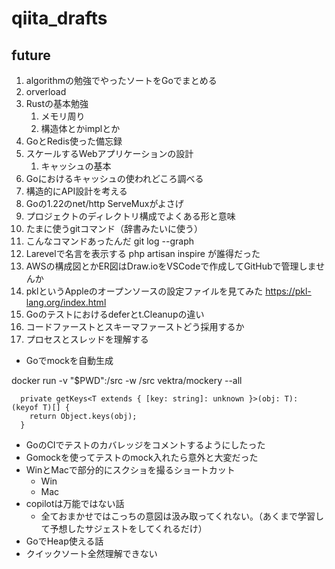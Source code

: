 # qiita_drafts

## future

1. algorithmの勉強でやったソートをGoでまとめる
1. orverload
1. Rustの基本勉強
    1. メモリ周り
    1. 構造体とかimplとか
1. GoとRedis使った備忘録
1. スケールするWebアプリケーションの設計
    1. キャッシュの基本
1. Goにおけるキャッシュの使われどころ調べる
1. 構造的にAPI設計を考える
1. Goの1.22のnet/http ServeMuxがよさげ
1. プロジェクトのディレクトリ構成でよくある形と意味
1. たまに使うgitコマンド（辞書みたいに使う）
1. こんなコマンドあったんだ git log --graph
1. Larevelで名言を表示する php artisan inspire が誰得だった
1. AWSの構成図とかER図はDraw.ioをVSCodeで作成してGitHubで管理しませんか
1. pklというAppleのオープンソースの設定ファイルを見てみた https://pkl-lang.org/index.html
1. Goのテストにおけるdeferとt.Cleanupの違い
1. コードファーストとスキーマファーストどう採用するか
1. プロセスとスレッドを理解する

- Goでmockを自動生成

docker run -v "$PWD":/src -w /src vektra/mockery --all

```
  private getKeys<T extends { [key: string]: unknown }>(obj: T): (keyof T)[] {
    return Object.keys(obj);
  }
```

- GoのCIでテストのカバレッジをコメントするようにしたった
- Gomockを使ってテストのmock入れたら意外と大変だった
- WinとMacで部分的にスクショを撮るショートカット
  - Win
  - Mac
- copilotは万能ではない話
  - 全ておまかせではこっちの意図は汲み取ってくれない。（あくまで学習して予想したサジェストをしてくれるだけ）
- GoでHeap使える話
- クイックソート全然理解できない
